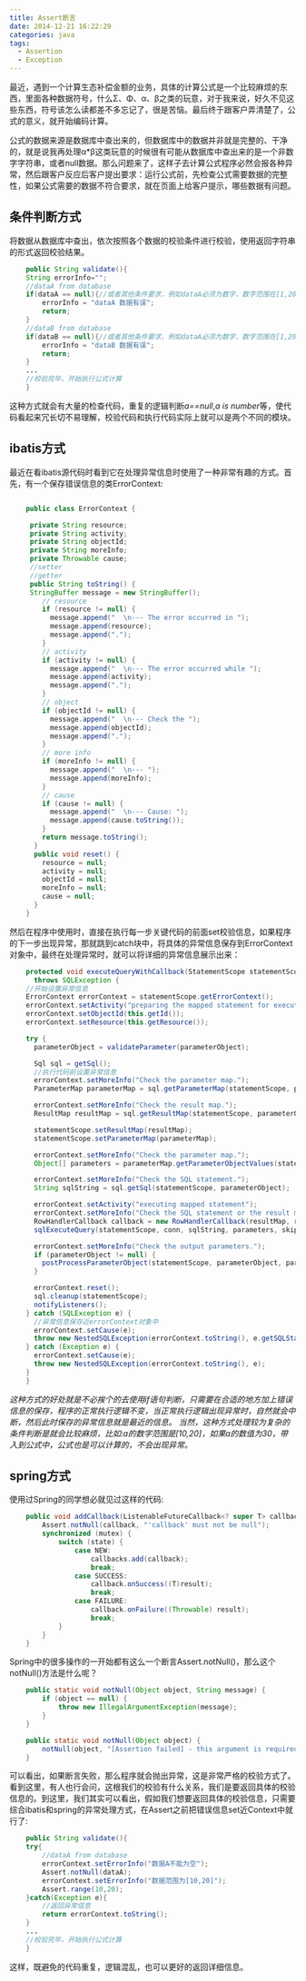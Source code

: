 ```yaml
---
title: Assert断言
date: 2014-12-21 16:22:29
categories: java
tags: 
  - Assertion
  - Exception
---
```

最近，遇到一个计算生态补偿金额的业务，具体的计算公式是一个比较麻烦的东西，里面各种数据符号，什么Σ、Φ、α、β之类的玩意，对于我来说，好久不见这些东西，符号该怎么读都差不多忘记了，很是苦恼。最后终于跟客户弄清楚了，公式的意义，就开始编码计算。

公式的数据来源是数据库中查出来的，但数据库中的数据并非就是完整的、干净的，就是说我再处理α*β这类玩意的时候很有可能从数据库中查出来的是一个非数字字符串，或者null数据。那么问题来了，这样子去计算公式程序必然会报各种异常，然后跟客户反应后客户提出要求：运行公式前，先检查公式需要数据的完整性，如果公式需要的数据不符合要求，就在页面上给客户提示，哪些数据有问题。

## 条件判断方式
将数据从数据库中查出，依次按照各个数据的校验条件进行校验，使用返回字符串的形式返回校验结果。

```java
	public String validate(){
	String errorInfo="";
	//dataA from database
	if(dataA == null){//或者其他条件要求，例如dataA必须为数字，数字范围在[1,20]等
		errorInfo = "dataA 数据有误";
		return;
	}
	//dataB from database
	if(dataB == null){//或者其他条件要求，例如dataA必须为数字，数字范围在[1,20]等
		errorInfo = "dataB 数据有误";
		return;
	}
	...
	//校验完毕，开始执行公式计算
	}
```

这种方式就会有大量的检查代码，重复的逻辑判断*a==null*,*a is number*等，使代码看起来冗长切不易理解，校验代码和执行代码实际上就可以是两个不同的模块。
## ibatis方式
最近在看ibatis源代码时看到它在处理异常信息时使用了一种非常有趣的方式。首先，有一个保存错误信息的类ErrorContext:

```java

	public class ErrorContext {

 	 private String resource;
 	 private String activity;
 	 private String objectId;
 	 private String moreInfo;
 	 private Throwable cause;
	 //setter
	 //getter
 	 public String toString() {
   	 StringBuffer message = new StringBuffer();
	    // resource
	    if (resource != null) {
	      message.append("  \n--- The error occurred in ");
	      message.append(resource);
	      message.append(".");
	    }	
	    // activity
	    if (activity != null) {
	      message.append("  \n--- The error occurred while ");
	      message.append(activity);
	      message.append(".");
	    }
	    // object
	    if (objectId != null) {
	      message.append("  \n--- Check the ");
	      message.append(objectId);
	      message.append(".");
	    }
	    // more info
	    if (moreInfo != null) {
	      message.append("  \n--- ");
	      message.append(moreInfo);
	    }
	    // cause
	    if (cause != null) {
	      message.append("  \n--- Cause: ");
	      message.append(cause.toString());
	    }
	    return message.toString();
	  }
	  public void reset() {
	    resource = null;
	    activity = null;
	    objectId = null;
	    moreInfo = null;
	    cause = null;
	  }	
	}
```

然后在程序中使用时，直接在执行每一步关键代码的前面set校验信息，如果程序的下一步出现异常，那就跳到catch块中，将具体的异常信息保存到ErrorContext对象中，最终在处理异常时，就可以将详细的异常信息展示出来：

```java
	protected void executeQueryWithCallback(StatementScope statementScope, Connection conn, Object parameterObject, Object resultObject, RowHandler rowHandler, int skipResults, int maxResults)
      throws SQLException {
	//开始设置异常信息
    ErrorContext errorContext = statementScope.getErrorContext();
    errorContext.setActivity("preparing the mapped statement for execution");
    errorContext.setObjectId(this.getId());
    errorContext.setResource(this.getResource());

    try {
      parameterObject = validateParameter(parameterObject);

      Sql sql = getSql();
	  //执行代码前设置异常信息
      errorContext.setMoreInfo("Check the parameter map.");
      ParameterMap parameterMap = sql.getParameterMap(statementScope, parameterObject);

      errorContext.setMoreInfo("Check the result map.");
      ResultMap resultMap = sql.getResultMap(statementScope, parameterObject);

      statementScope.setResultMap(resultMap);
      statementScope.setParameterMap(parameterMap);

      errorContext.setMoreInfo("Check the parameter map.");
      Object[] parameters = parameterMap.getParameterObjectValues(statementScope, parameterObject);

      errorContext.setMoreInfo("Check the SQL statement.");
      String sqlString = sql.getSql(statementScope, parameterObject);

      errorContext.setActivity("executing mapped statement");
      errorContext.setMoreInfo("Check the SQL statement or the result map.");
      RowHandlerCallback callback = new RowHandlerCallback(resultMap, resultObject, rowHandler);
      sqlExecuteQuery(statementScope, conn, sqlString, parameters, skipResults, maxResults, callback);

      errorContext.setMoreInfo("Check the output parameters.");
      if (parameterObject != null) {
        postProcessParameterObject(statementScope, parameterObject, parameters);
      }

      errorContext.reset();
      sql.cleanup(statementScope);
      notifyListeners();
    } catch (SQLException e) {
	  //异常信息保存近errorContext对象中
      errorContext.setCause(e);
      throw new NestedSQLException(errorContext.toString(), e.getSQLState(), e.getErrorCode(), e);
    } catch (Exception e) {
      errorContext.setCause(e);
      throw new NestedSQLException(errorContext.toString(), e);
    }
	}

```

*这种方式的好处就是不必挨个的去使用if语句判断，只需要在合适的地方加上错误信息的保存，程序的正常执行逻辑不变，当正常执行逻辑出现异常时，自然就会中断，然后此时保存的异常信息就是最近的信息。
当然，这种方式处理较为复杂的条件判断是就会比较麻烦，比如:a的数字范围是[10,20]，如果a的数值为30，带入到公式中，公式也是可以计算的，不会出现异常。*
## spring方式

使用过Spring的同学想必就见过这样的代码:

```java
	public void addCallback(ListenableFutureCallback<? super T> callback) {
		Assert.notNull(callback, "'callback' must not be null");
		synchronized (mutex) {
			switch (state) {
				case NEW:
					callbacks.add(callback);
					break;
				case SUCCESS:
					callback.onSuccess((T)result);
					break;
				case FAILURE:
					callback.onFailure((Throwable) result);
					break;
			}
		}
	}

```

Spring中的很多操作的一开始都有这么一个断言Assert.notNull()，那么这个notNull()方法是什么呢？

```java
	public static void notNull(Object object, String message) {
		if (object == null) {
			throw new IllegalArgumentException(message);
		}
	}

	public static void notNull(Object object) {
		notNull(object, "[Assertion failed] - this argument is required; it must not be null");
	}
```

可以看出，如果断言失败，那么程序就会抛出异常，这是非常严格的校验方式了。看到这里，有人也行会问，这根我们的校验有什么关系，我们是要返回具体的校验信息的。到这里，我们其实可以看出，假如我们想要返回具体的校验信息，只需要综合ibatis和spring的异常处理方式，在Assert之前把错误信息set近Context中就行了:

```java
	public String validate(){
	try{
		//dataA from database
		errorContext.setErrorInfo("数据A不能为空");
		Assert.notNull(dataA);
		errorContext.setErrorInfo("数据范围为[10,20]");
		Assert.range(10,20);
	}catch(Exception e){
		//返回异常信息
		return errorContext.toString();
	}
	...
	//校验完毕，开始执行公式计算
	}
```

这样，既避免的代码重复，逻辑混乱，也可以更好的返回详细信息。
